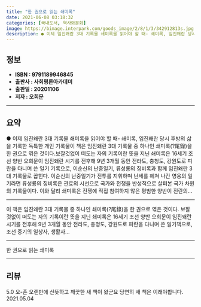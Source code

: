 ```yaml
---
title: "한 권으로 읽는 쇄미록"
date: 2021-06-08 03:18:32
categories: [국내도서, 역사와문화]
image: https://bimage.interpark.com/goods_image/2/8/1/3/342912813s.jpg
description: ● 이제 임진왜란 3대 기록물 쇄미록을 읽어야 할 때- 쇄미록, 임진왜란 당시 후방의 삶을 기록한 독특한 개인 기록물이 책은 임진왜란 3대 기록물 중 하나인 쇄미록(?尾錄)을 한 권으로 엮은 것이다.보잘것없이 떠도는 자의 기록이란 뜻을 지닌 쇄미록은 16세기 조선 양반 오희문이 임진왜
---
```


## **정보**

- **ISBN : 9791189946845**
- **출판사 : 사회평론아카데미**
- **출판일 : 20201106**
- **저자 : 오희문**

------



## **요약**

●  이제 임진왜란 3대 기록물 쇄미록을 읽어야 할 때- 쇄미록, 임진왜란 당시 후방의 삶을 기록한 독특한 개인 기록물이 책은 임진왜란 3대 기록물 중 하나인 쇄미록(?尾錄)을 한 권으로 엮은 것이다.보잘것없이 떠도는 자의 기록이란 뜻을 지닌 쇄미록은 16세기 조선 양반 오희문이 임진왜란 시기를 전후해 9년 3개월 동안 전라도, 충청도, 강원도로 피란을 다니며 쓴 일기 기록으로, 이순신의 난중일기, 류성룡의 징비록과 함께 임진왜란 3대 기록물로 꼽힌다. 이순신의 난중일기가 전투를 지휘하며 난세를 헤쳐 나간 영웅의 일기라면 류성룡의 징비록은 관료의 시선으로 국가와 전쟁을 반성적으로 살펴본 국가 차원의 기록물이다. 이와 달리 쇄미록은 전쟁에 직접 참여하지 않은 평범한 양반이 전란의...

------

이 책은 임진왜란 3대 기록물 중 하나인 쇄미록(?尾錄)을 한 권으로 엮은 것이다. 보잘것없이 떠도는 자의 기록이란 뜻을 지닌 쇄미록은 16세기 조선 양반 오희문이 임진왜란 시기를 전후해 9년 3개월 동안 전라도, 충청도, 강원도로 피란을 다니며 쓴 일기책으로, 조선 중기의 일상사, 생활사... 

------


한 권으로 읽는 쇄미록 

------


## **리뷰** 

5.0 오-훈 오랜만에 산뜻하고 깨끗한 새 책이 왔군요  당연히 새 책은 이래야합니다. 2021.05.04 <br/>